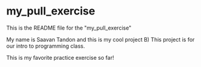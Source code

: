 # my_pull_exercise

This is the README file for the "my_pull_exercise"

My name is Saavan Tandon and this is my cool project B) 
This project is for our intro to programming class.

This is my favorite practice exercise so far!
